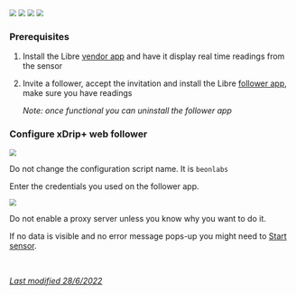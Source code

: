 <img src="../../images/hamburger_menu.png" style="zoom:75%;" />  
<img src="../../images/M-S.png" style="zoom:75%;" />  
<img src="../../images/M-S-HDS.png" style="zoom:75%;" />  
<img src="../images/M-S-HDSlistO.png" style="zoom:76%;" />

</br>

### Prerequisites

1. Install the Libre [vendor app](https://play.google.com/store/search?q=Librelink&c=apps) and have it display real time readings from the sensor

2. Invite a follower, accept the invitation and install the Libre [follower app](https://play.google.com/store/apps/details?id=org.nativescript.LibreLinkUp), make sure you have readings

   *Note: once functional you can uninstall the follower app*

### Configure xDrip+ web follower

<img src="../images/M-S-HDS-WF1.png" style="zoom:76%;" />

Do not change the configuration script name. It is `beonlabs`

Enter the credentials you used on the follower app.

<img src="../images/M-S-HDS-WF2.png" style="zoom:76%;" />

Do not enable a proxy server unless you know why you want to do it.

If no data is visible and no error message pops-up you might need to [Start sensor](../../use/startsensor/#followers-and-companion-apps).

</br>

[*Last modified 28/6/2022*](https://github.com/NightscoutFoundation/xDrip/releases/tag/2022.06.20b)
